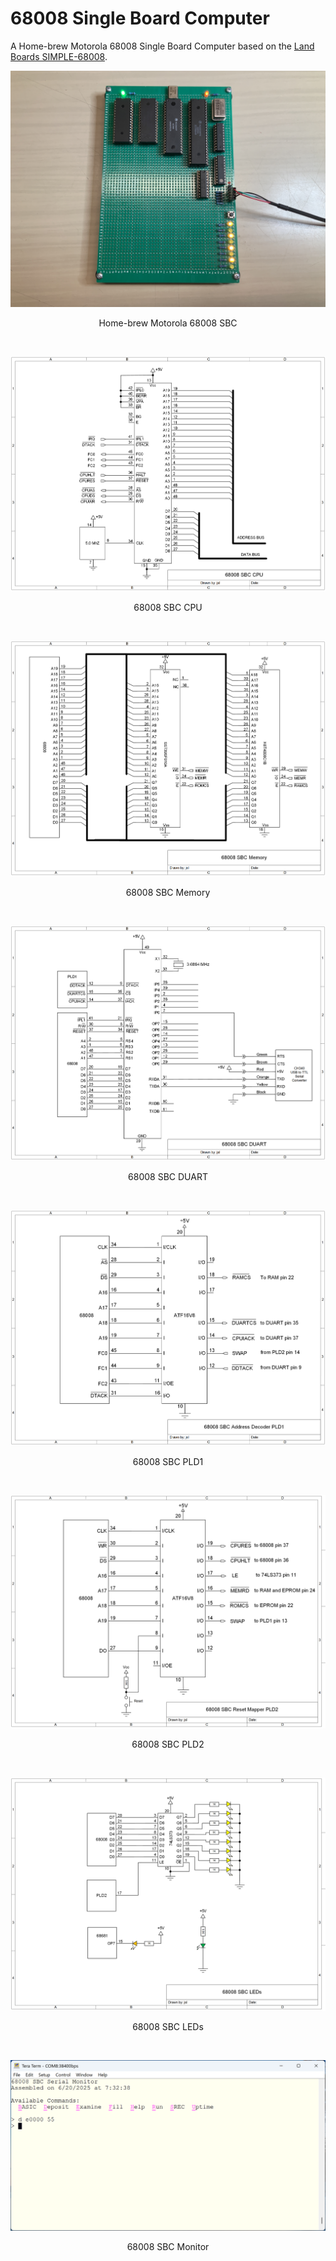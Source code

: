 # 68008 Single Board Computer
A Home-brew Motorola 68008 Single Board Computer based on the [Land Boards SIMPLE-68008](https://land-boards.com/blwiki/index.php?title=SIMPLE-68008).
<p align="center"><img src="/images/68008 SBC.JPEG"/>
<p align="center">Home-brew Motorola 68008 SBC</p><br>
<p align="center"><img src="/images/68008 SBC CPU.png"/>
<p align="center">68008 SBC CPU</p><br>
<p align="center"><img src="/images/68008 SBC Memory.png"/>
<p align="center">68008 SBC Memory</p><br>
<p align="center"><img src="/images/68008 SBC DUART.png"/>
<p align="center">68008 SBC DUART</p><br>
<p align="center"><img src="/images/68008 SBC PLD1.png"/>
<p align="center">68008 SBC PLD1</p><br>
<p align="center"><img src="/images/68008 SBC PLD2.png"/>
<p align="center">68008 SBC PLD2</p><br>
<p align="center"><img src="/images/68008 SBC LEDs.png"/>
<p align="center">68008 SBC LEDs</p><br>
<p align="center"><img src="/images/68008 SBC Monitor.png"/>
<p align="center">68008 SBC Monitor</p><br>
